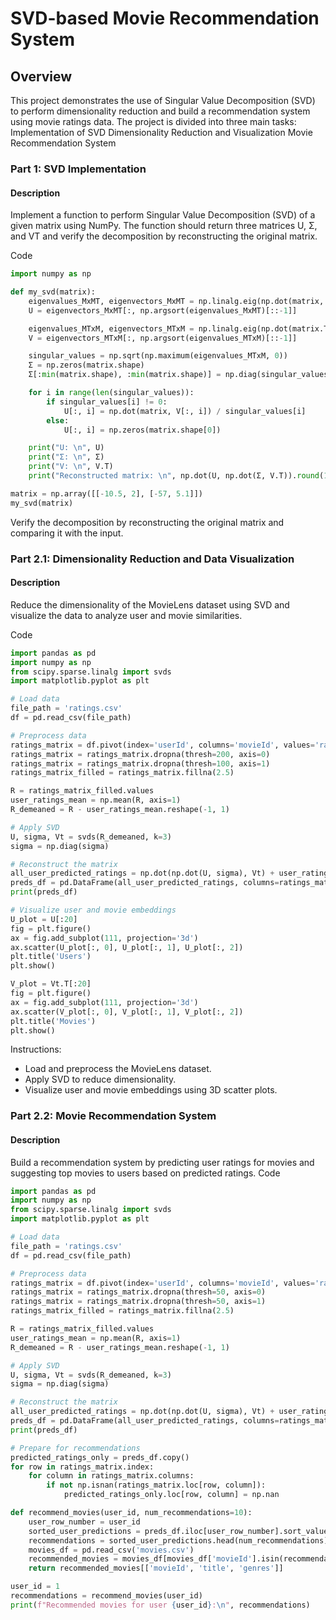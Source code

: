 # SVD-based Movie Recommendation System

## Overview

This project demonstrates the use of Singular Value Decomposition (SVD) to perform dimensionality reduction and build a recommendation system using movie ratings data. The project is divided into three main tasks:
Implementation of SVD
Dimensionality Reduction and Visualization
Movie Recommendation System

### Part 1: SVD Implementation

#### Description
Implement a function to perform Singular Value Decomposition (SVD) of a given matrix using NumPy. The function should return three matrices 
U, Σ, and VT and verify the decomposition by reconstructing the original matrix.

Code
``` python
import numpy as np

def my_svd(matrix):
    eigenvalues_MxMT, eigenvectors_MxMT = np.linalg.eig(np.dot(matrix, matrix.T))
    U = eigenvectors_MxMT[:, np.argsort(eigenvalues_MxMT)[::-1]]

    eigenvalues_MTxM, eigenvectors_MTxM = np.linalg.eig(np.dot(matrix.T, matrix))
    V = eigenvectors_MTxM[:, np.argsort(eigenvalues_MTxM)[::-1]]

    singular_values = np.sqrt(np.maximum(eigenvalues_MTxM, 0))
    Σ = np.zeros(matrix.shape)
    Σ[:min(matrix.shape), :min(matrix.shape)] = np.diag(singular_values)

    for i in range(len(singular_values)):
        if singular_values[i] != 0:
            U[:, i] = np.dot(matrix, V[:, i]) / singular_values[i]
        else:
            U[:, i] = np.zeros(matrix.shape[0])

    print("U: \n", U)
    print("Σ: \n", Σ)
    print("V: \n", V.T)
    print("Reconstructed matrix: \n", np.dot(U, np.dot(Σ, V.T)).round(1))

matrix = np.array([[-10.5, 2], [-57, 5.1]])
my_svd(matrix)
```
Verify the decomposition by reconstructing the original matrix and comparing it with the input.
### Part 2.1: Dimensionality Reduction and Data Visualization

#### Description
Reduce the dimensionality of the MovieLens dataset using SVD and visualize the data to analyze user and movie similarities.

Code
``` python
import pandas as pd
import numpy as np
from scipy.sparse.linalg import svds
import matplotlib.pyplot as plt

# Load data
file_path = 'ratings.csv'
df = pd.read_csv(file_path)

# Preprocess data
ratings_matrix = df.pivot(index='userId', columns='movieId', values='rating')
ratings_matrix = ratings_matrix.dropna(thresh=200, axis=0)
ratings_matrix = ratings_matrix.dropna(thresh=100, axis=1)
ratings_matrix_filled = ratings_matrix.fillna(2.5)

R = ratings_matrix_filled.values
user_ratings_mean = np.mean(R, axis=1)
R_demeaned = R - user_ratings_mean.reshape(-1, 1)

# Apply SVD
U, sigma, Vt = svds(R_demeaned, k=3)
sigma = np.diag(sigma)

# Reconstruct the matrix
all_user_predicted_ratings = np.dot(np.dot(U, sigma), Vt) + user_ratings_mean.reshape(-1, 1)
preds_df = pd.DataFrame(all_user_predicted_ratings, columns=ratings_matrix.columns, index=ratings_matrix.index)
print(preds_df)

# Visualize user and movie embeddings
U_plot = U[:20]
fig = plt.figure()
ax = fig.add_subplot(111, projection='3d')
ax.scatter(U_plot[:, 0], U_plot[:, 1], U_plot[:, 2])
plt.title('Users')
plt.show()

V_plot = Vt.T[:20]
fig = plt.figure()
ax = fig.add_subplot(111, projection='3d')
ax.scatter(V_plot[:, 0], V_plot[:, 1], V_plot[:, 2])
plt.title('Movies')
plt.show()
```
Instructions:
- Load and preprocess the MovieLens dataset.
- Apply SVD to reduce dimensionality.
- Visualize user and movie embeddings using 3D scatter plots.

### Part 2.2: Movie Recommendation System

#### Description
Build a recommendation system by predicting user ratings for movies and suggesting top movies to users based on predicted ratings.
Code
```python
import pandas as pd
import numpy as np
from scipy.sparse.linalg import svds
import matplotlib.pyplot as plt

# Load data
file_path = 'ratings.csv'
df = pd.read_csv(file_path)

# Preprocess data
ratings_matrix = df.pivot(index='userId', columns='movieId', values='rating')
ratings_matrix = ratings_matrix.dropna(thresh=50, axis=0)
ratings_matrix = ratings_matrix.dropna(thresh=50, axis=1)
ratings_matrix_filled = ratings_matrix.fillna(2.5)

R = ratings_matrix_filled.values
user_ratings_mean = np.mean(R, axis=1)
R_demeaned = R - user_ratings_mean.reshape(-1, 1)

# Apply SVD
U, sigma, Vt = svds(R_demeaned, k=3)
sigma = np.diag(sigma)

# Reconstruct the matrix
all_user_predicted_ratings = np.dot(np.dot(U, sigma), Vt) + user_ratings_mean.reshape(-1, 1)
preds_df = pd.DataFrame(all_user_predicted_ratings, columns=ratings_matrix.columns, index=ratings_matrix.index)
print(preds_df)

# Prepare for recommendations
predicted_ratings_only = preds_df.copy()
for row in ratings_matrix.index:
    for column in ratings_matrix.columns:
        if not np.isnan(ratings_matrix.loc[row, column]):
            predicted_ratings_only.loc[row, column] = np.nan

def recommend_movies(user_id, num_recommendations=10):
    user_row_number = user_id
    sorted_user_predictions = preds_df.iloc[user_row_number].sort_values(ascending=False)
    recommendations = sorted_user_predictions.head(num_recommendations)
    movies_df = pd.read_csv('movies.csv')
    recommended_movies = movies_df[movies_df['movieId'].isin(recommendations.index)]
    return recommended_movies[['movieId', 'title', 'genres']]

user_id = 1
recommendations = recommend_movies(user_id)
print(f"Recommended movies for user {user_id}:\n", recommendations)
```
